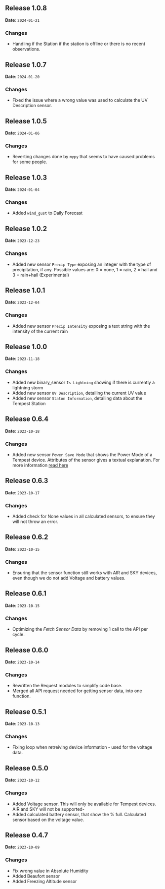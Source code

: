 ## Release 1.0.8

**Date**: `2024-01-21`

### Changes

- Handling if the Station if the station is offline or there is no recent observations.

## Release 1.0.7

**Date**: `2024-01-20`

### Changes

- Fixed the issue where a wrong value was used to calculate the UV Description sensor.

## Release 1.0.5

**Date**: `2024-01-06`

### Changes

- Reverting changes done by `mypy` that seems to have caused problems for some people.

## Release 1.0.3

**Date**: `2024-01-04`

### Changes

- Added `wind_gust` to Daily Forecast

## Release 1.0.2

**Date**: `2023-12-23`

### Changes

- Added new sensor `Precip Type` exposing an integer with the type of precipitation, if any. Possible values are: 0 = none, 1 = rain, 2 = hail and 3 = rain+hail (Experimental)

## Release 1.0.1

**Date**: `2023-12-04`

### Changes

- Added new sensor `Precip Intensity` exposing a text string with the intensity of the current rain

## Release 1.0.0

**Date**: `2023-11-18`

### Changes

- Added new binary_sensor `Is Lightning` showing if there is currently a lightning storm
- Added new sensor `UV Description`, detailing the current UV value
- Added new sensor `Staton Information`, detailing data about the Tempest Station

## Release 0.6.4

**Date**: `2023-10-18`

### Changes

- Added new sensor `Power Save Mode` that shows the Power Mode of a Tempest device. Attributes of the sensor gives a textual explanation. For more information [read here](https://help.weatherflow.com/hc/en-us/articles/360048877194-Solar-Power-Rechargeable-Battery)

## Release 0.6.3

**Date**: `2023-10-17`

### Changes

- Added check for None values in all calculated sensors, to ensure they will not throw an error.

## Release 0.6.2

**Date**: `2023-10-15`

### Changes

- Ensuring that the sensor function still works with AIR and SKY devices, even though we do not add Voltage and battery values.

## Release 0.6.1

**Date**: `2023-10-15`

### Changes

- Optimizing the *Fetch Sensor Data* by removing 1 call to the API per cycle.

## Release 0.6.0

**Date**: `2023-10-14`

### Changes

- Rewritten the Request modules to simplify code base.
- Merged all API request needed for getting sensor data, into one function.

## Release 0.5.1

**Date**: `2023-10-13`

### Changes

- Fixing loop when retreiving device information - used for the voltage data.

## Release 0.5.0

**Date**: `2023-10-12`

### Changes

- Added Voltage sensor. This will only be available for Tempest devices. AIR and SKY will not be supported-
- Added calculated battery sensor, that show the % full. Calculated sensor based on the voltage value.


## Release 0.4.7

**Date**: `2023-10-09`

### Changes

- Fix wrong value in Absolute Humidity
- Added Beaufort sensor
- Added Freezing Altitude sensor